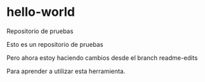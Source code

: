 # hello-world
Repositorio de pruebas


Esto es un repositorio de pruebas

Pero ahora estoy haciendo cambios desde el branch readme-edits

Para aprender a utilizar esta herramienta.

